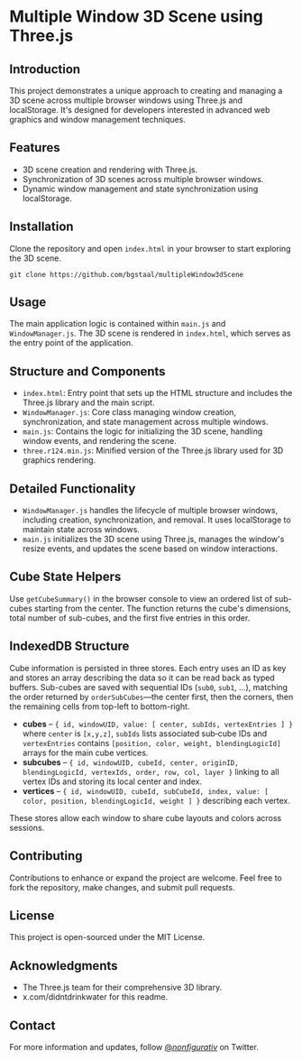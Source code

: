 # Multiple Window 3D Scene using Three.js

## Introduction
This project demonstrates a unique approach to creating and managing a 3D scene across multiple browser windows using Three.js and localStorage. It's designed for developers interested in advanced web graphics and window management techniques.

## Features
- 3D scene creation and rendering with Three.js.
- Synchronization of 3D scenes across multiple browser windows.
- Dynamic window management and state synchronization using localStorage.

## Installation
Clone the repository and open `index.html` in your browser to start exploring the 3D scene.

```
git clone https://github.com/bgstaal/multipleWindow3dScene
```
## Usage
The main application logic is contained within `main.js` and `WindowManager.js`. The 3D scene is rendered in `index.html`, which serves as the entry point of the application.

## Structure and Components
- `index.html`: Entry point that sets up the HTML structure and includes the Three.js library and the main script.
- `WindowManager.js`: Core class managing window creation, synchronization, and state management across multiple windows.
- `main.js`: Contains the logic for initializing the 3D scene, handling window events, and rendering the scene.
- `three.r124.min.js`: Minified version of the Three.js library used for 3D graphics rendering.

## Detailed Functionality
- `WindowManager.js` handles the lifecycle of multiple browser windows, including creation, synchronization, and removal. It uses localStorage to maintain state across windows.
- `main.js` initializes the 3D scene using Three.js, manages the window's resize events, and updates the scene based on window interactions.

## Cube State Helpers
Use `getCubeSummary()` in the browser console to view an ordered list of sub-cubes starting from the center. The function returns the cube's dimensions, total number of sub-cubes, and the first five entries in this order.

## IndexedDB Structure
Cube information is persisted in three stores. Each entry uses an ID as key and stores an array describing the data so it can be read back as typed buffers. Sub-cubes are saved with sequential IDs (`sub0`, `sub1`, ...), matching the order returned by `orderSubCubes`—the center first, then the corners, then the remaining cells from top-left to bottom-right.

- **cubes** – `{ id, windowUID, value: [ center, subIds, vertexEntries ] }` where `center` is `[x,y,z]`, `subIds` lists associated sub‑cube IDs and `vertexEntries` contains `[position, color, weight, blendingLogicId]` arrays for the main cube vertices.
 - **subcubes** – `{ id, windowUID, cubeId, center, originID, blendingLogicId, vertexIds, order, row, col, layer }` linking to all vertex IDs and storing its local center and index.
- **vertices** – `{ id, windowUID, cubeId, subCubeId, index, value: [ color, position, blendingLogicId, weight ] }` describing each vertex.

These stores allow each window to share cube layouts and colors across sessions.

## Contributing
Contributions to enhance or expand the project are welcome. Feel free to fork the repository, make changes, and submit pull requests.

## License
This project is open-sourced under the MIT License.

## Acknowledgments
- The Three.js team for their comprehensive 3D library.
- x.com/didntdrinkwater for this readme.

## Contact
For more information and updates, follow [@_nonfigurativ_](https://twitter.com/_nonfigurativ_) on Twitter.
